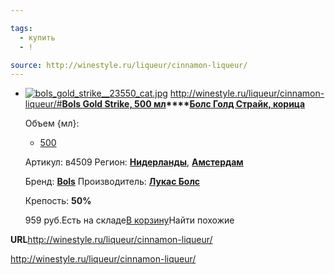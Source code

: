 ```yaml
---

tags: 
  - купить
  - !

source: http://winestyle.ru/liqueur/cinnamon-liqueur/
---
```

* [![bols_gold_strike__23550_cat.jpg](http://winestyle.ru/product_images_new/t/bols_gold_strike__23550_cat.jpg)](http://winestyle.ru/products/Bols-Gold-Strike.html)
	<http://winestyle.ru/liqueur/cinnamon-liqueur/#>**[Bols Gold Strike, 500 мл](http://winestyle.ru/products/Bols-Gold-Strike.html)****[Болс Голд Страйк, корица](http://winestyle.ru/products/Bols-Gold-Strike.html)**
	
	Объем {мл}: 
	
	* [500](http://winestyle.ru/liqueur/cinnamon-liqueur/#)
	
	Артикул: в4509
	Регион: [**Нидерланды**](http://winestyle.ru/liqueur/netherlands/), [**Амстердам**](http://winestyle.ru/liqueur/amsterdam/)
	
	Бренд: [**Bols**](http://winestyle.ru/liqueur/bols/)
	Производитель: [**Лукас Болс**](http://winestyle.ru/spirit/lucas-bols/)
	
	Крепость: **50%**
	
	959 руб.Есть на складе[В корзину](http://winestyle.ru/cart.php)Найти похожие
	

**URL**<http://winestyle.ru/liqueur/cinnamon-liqueur/>

http://winestyle.ru/liqueur/cinnamon-liqueur/
